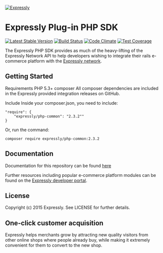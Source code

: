 [![Expressly](http://developer.buyexpressly.com/img/expressly-logo-sm-gray.png)](https://buyexpressly.com)
# Expressly Plug-in PHP SDK

[![Latest Stable Version](https://poser.pugx.org/expressly/php-common/version)](https://packagist.org/packages/expressly/php-common)
[![Build Status](https://api.travis-ci.org/expressly/php-common.png)](https://travis-ci.org/expressly/php-common)
[![Code Climate](https://codeclimate.com/github/expressly/php-common/badges/gpa.svg)](https://codeclimate.com/github/expressly/php-common)
[![Test Coverage](https://codeclimate.com/github/expressly/php-common/badges/coverage.svg)](https://codeclimate.com/github/expressly/php-common/coverage)

The Expressly PHP SDK provides as much of the heavy-lifting of the Expressly Network API to help developers wishing to
integrate their rails e-commerce platform with the [Expressly network](https://buyexpressly.com).

## Getting Started

Requirements
PHP 5.3+
composer
All composer dependencies are included in the Expressly provided integration releases on GitHub.

Include
Inside your composer.json, you need to include:

    "require": {
        "expressly/php-common": "2.3.2""
    }

Or, run the command:

    composer require expressly/php-common:2.3.2

## Documentation

Documentation for this repository can be found [here](http://expressly.readthedocs.org/en/latest/)

Further resources including popular e-commerce platform modules can be found on the 
[Expressly developer portal](http://developer.buyexpressly.com).

## License

Copyright (c) 2015 Expressly. See LICENSE for further details.

## One-click customer acquisition

Expressly helps merchants grow by attracting new quality visitors from other online shops where people already buy, 
while making it extremely convenient for them to convert to the new shop.
